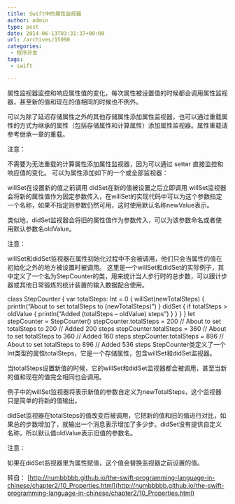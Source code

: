 ```yaml
---
title: Swift中的属性监视器
author: admin
type: post
date: 2014-06-13T03:31:37+00:00
url: /archives/15090
categories:
 - 程序开发
tags:
 - swift

---
```

属性监视器监控和响应属性值的变化，每次属性被设置值的时候都会调用属性监视器，甚至新的值和现在的值相同的时候也不例外。

可以为除了延迟存储属性之外的其他存储属性添加属性监视器，也可以通过重载属性的方式为继承的属性（包括存储属性和计算属性）添加属性监视器。属性重载请参考继承一章的重载。

注意：

不需要为无法重载的计算属性添加属性监视器，因为可以通过 setter 直接监控和响应值的变化。
可以为属性添加如下的一个或全部监视器：

willSet在设置新的值之前调用
didSet在新的值被设置之后立即调用
willSet监视器会将新的属性值作为固定参数传入，在willSet的实现代码中可以为这个参数指定一个名称，如果不指定则参数仍然可用，这时使用默认名称newValue表示。

类似地，didSet监视器会将旧的属性值作为参数传入，可以为该参数命名或者使用默认参数名oldValue。

注意：

willSet和didSet监视器在属性初始化过程中不会被调用，他们只会当属性的值在初始化之外的地方被设置时被调用。
这里是一个willSet和didSet的实际例子，其中定义了一个名为StepCounter的类，用来统计当人步行时的总步数，可以跟计步器或其他日常锻炼的统计装置的输入数据配合使用。

class StepCounter {
var totalSteps: Int = 0 {
willSet(newTotalSteps) {
println(“About to set totalSteps to \(newTotalSteps)”)
}
didSet {
if totalSteps > oldValue {
println(“Added \(totalSteps – oldValue) steps”)
}
}
}
}
let stepCounter = StepCounter()
stepCounter.totalSteps = 200
// About to set totalSteps to 200
// Added 200 steps
stepCounter.totalSteps = 360
// About to set totalSteps to 360
// Added 160 steps
stepCounter.totalSteps = 896
// About to set totalSteps to 896
// Added 536 steps
StepCounter类定义了一个Int类型的属性totalSteps，它是一个存储属性，包含willSet和didSet监视器。

当totalSteps设置新值的时候，它的willSet和didSet监视器都会被调用，甚至当新的值和现在的值完全相同也会调用。

例子中的willSet监视器将表示新值的参数自定义为newTotalSteps，这个监视器只是简单的将新的值输出。

didSet监视器在totalSteps的值改变后被调用，它把新的值和旧的值进行对比，如果总的步数增加了，就输出一个消息表示增加了多少步。didSet没有提供自定义名称，所以默认值oldValue表示旧值的参数名。

注意：

如果在didSet监视器里为属性赋值，这个值会替换监视器之前设置的值。

转自： [http://numbbbbb.github.io/the-swift-programming-language-in-chinese/chapter2/10_Properties.html](http://numbbbbb.github.io/the-swift-programming-language-in-chinese/chapter2/10_Properties.html)